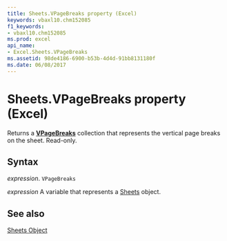 ```yaml
---
title: Sheets.VPageBreaks property (Excel)
keywords: vbaxl10.chm152085
f1_keywords:
- vbaxl10.chm152085
ms.prod: excel
api_name:
- Excel.Sheets.VPageBreaks
ms.assetid: 98de4186-6900-b53b-4d4d-91bb8131180f
ms.date: 06/08/2017
---
```



# Sheets.VPageBreaks property (Excel)

Returns a  **[VPageBreaks](Excel.Sheets.VPageBreaks.md)** collection that represents the vertical page breaks on the sheet. Read-only.


## Syntax

_expression_. `VPageBreaks`

_expression_ A variable that represents a [Sheets](./Excel.Sheets.md) object.


## See also


[Sheets Object](Excel.Sheets.md)

